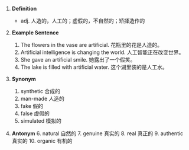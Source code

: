 1. **Definition**
   - adj. 人造的，人工的；虚假的，不自然的；矫揉造作的

2. **Example Sentence**
   1. The flowers in the vase are artificial. 花瓶里的花是人造的。
   2. Artificial intelligence is changing the world. 人工智能正在改变世界。
   3. She gave an artificial smile. 她露出了一个假笑。
   4. The lake is filled with artificial water. 这个湖里装的是人工水。

3. **Synonym**
   1. synthetic 合成的
   2. man-made 人造的
   3. fake 假的
   4. false 虚假的
   5. simulated 模拟的

4. **Antonym**
   6. natural 自然的
   7. genuine 真实的
   8. real 真正的
   9. authentic 真实的
   10. organic 有机的